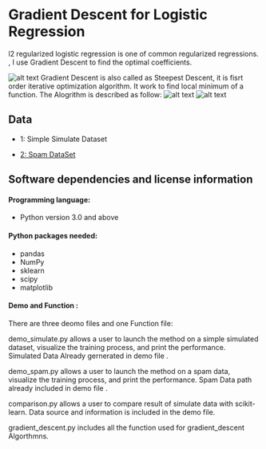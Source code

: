 # Gradient Descent for Logistic Regression 

l2 regularized logistic regression is one of common regularized regressions. 
, I use Gradient Descent to find the optimal coefficients. 


![alt text](https://s7.postimg.org/e3kkfc6zf/Screen_Shot_2017-06-09_at_10.56.10_PM.png)
Gradient Descent is also called as Steepest Descent, it is fisrt order iterative optimization algorithm. It work to find local minimum of a function. The Alogrithm is described as follow: 
![alt text](https://s23.postimg.org/5uzc8bauj/image.png)
![alt text](https://s10.postimg.org/lrdo0i3i1/Screen_Shot_2017-06-09_at_2.57.19_PM.png)

## Data

- 1: Simple Simulate Dataset

- [2: Spam DataSet](https://statweb.stanford.edu/~tibs/ElemStatLearn/datasets/spam.data)



## Software dependencies and license information
#### Programming language: 

- Python version 3.0 and above 

#### Python packages needed:

- pandas
- NumPy
- sklearn
- scipy 
- matplotlib 

#### Demo and Function : 

There are three deomo files and one Function file: 

demo_simulate.py allows a user to launch the method on a simple simulated dataset, visualize the training process, and print the performance. Simulated Data Already gernerated in demo file .

demo_spam.py allows a user to launch the method on a spam data, visualize the training process, and print the performance. Spam Data path already included in demo file  .

comparison.py allows a user to compare result of simulate data  with scikit-learn. Data source and information is included in the demo file.

gradient_descent.py includes all the function used for gradient_descent Algorthmns.

